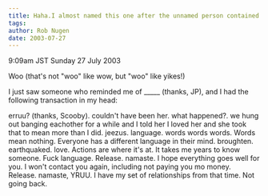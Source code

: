 ```yaml
---
title: Haha.I almost named this one after the unnamed person contained herein
tags: 
author: Rob Nugen
date: 2003-07-27
---
```


<p class=date>9:09am JST Sunday 27 July 2003</p>

<p>Woo  (that's not "woo" like wow, but "woo" like yikes!)</p>

<p>I just saw someone who reminded me of _____ (thanks, JP), and I had the
following transaction in my head:</p>

<p>erruu? (thanks, Scooby).  couldn't have been her.  what happened?.
we hung out banging eachother for a while and I told her I loved her
and she took that to mean more than I did. jeezus.  language.  words
words words.  Words mean nothing.  Everyone has a different language
in their mind.  broughten.  earthquaked.  love.  Actions are where
it's at.  It takes me years to know someone.  Fuck language.  Release.
namaste.  I hope everything goes well for you.  I won't contact you
again, including not paying you mo money.  Release. namaste, YRUU.  I
have my set of relationships from that time.  Not going back.</p>

